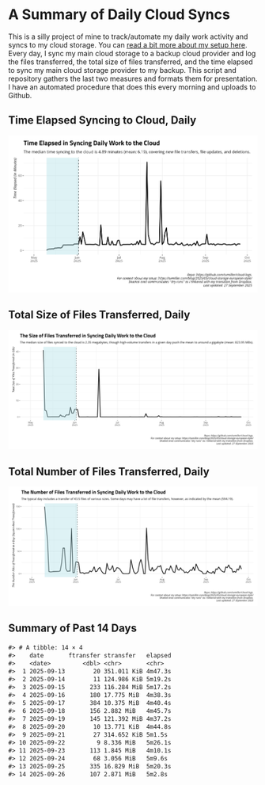 # A Summary of Daily Cloud Syncs

This is a silly project of mine to track/automate my daily work activity
and syncs to my cloud storage. You can [read a bit more about my setup
here](https://svmiller.com/blog/2025/05/cloud-storage-european-style/).
Every day, I sync my main cloud storage to a backup cloud provider and
log the files transferred, the total size of files transferred, and the
time elapsed to sync my main cloud storage provider to my backup. This
script and repository gathers the last two measures and formats them for
presentation. I have an automated procedure that does this every morning
and uploads to Github.

## Time Elapsed Syncing to Cloud, Daily

![](time-elapsed.png)

## Total Size of Files Transferred, Daily

![](size-transferred.png)

## Total Number of Files Transferred, Daily

![](files-transferred.png)

## Summary of Past 14 Days

    #> # A tibble: 14 × 4
    #>    date       ftransfer stransfer   elapsed
    #>    <date>         <dbl> <chr>       <chr>  
    #>  1 2025-09-13        20 351.011 KiB 4m47.3s
    #>  2 2025-09-14        11 124.986 KiB 5m19.2s
    #>  3 2025-09-15       233 116.284 MiB 5m17.2s
    #>  4 2025-09-16       180 17.775 MiB  4m38.3s
    #>  5 2025-09-17       384 10.375 MiB  4m40.4s
    #>  6 2025-09-18       156 2.882 MiB   4m45.7s
    #>  7 2025-09-19       145 121.392 MiB 4m37.2s
    #>  8 2025-09-20        10 13.771 KiB  4m44.8s
    #>  9 2025-09-21        27 314.652 KiB 5m1.5s 
    #> 10 2025-09-22         9 8.336 MiB   5m26.1s
    #> 11 2025-09-23       113 1.845 MiB   4m10.1s
    #> 12 2025-09-24        68 3.056 MiB   5m9.6s 
    #> 13 2025-09-25       335 16.829 MiB  5m20.3s
    #> 14 2025-09-26       107 2.871 MiB   5m2.8s
